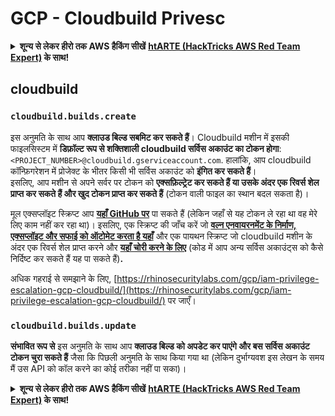 # GCP - Cloudbuild Privesc

<details>

<summary><strong>शून्य से लेकर हीरो तक AWS हैकिंग सीखें</strong> <a href="https://training.hacktricks.xyz/courses/arte"><strong>htARTE (HackTricks AWS Red Team Expert)</strong></a><strong> के साथ!</strong></summary>

HackTricks का समर्थन करने के अन्य तरीके:

* यदि आप अपनी **कंपनी का विज्ञापन HackTricks में देखना चाहते हैं** या **HackTricks को PDF में डाउनलोड करना चाहते हैं** तो [**सब्सक्रिप्शन प्लान्स**](https://github.com/sponsors/carlospolop) देखें!
* [**आधिकारिक PEASS & HackTricks स्वैग**](https://peass.creator-spring.com) प्राप्त करें
* [**The PEASS Family**](https://opensea.io/collection/the-peass-family) की खोज करें, हमारा विशेष [**NFTs**](https://opensea.io/collection/the-peass-family) संग्रह
* 💬 [**Discord group**](https://discord.gg/hRep4RUj7f) में **शामिल हों** या [**telegram group**](https://t.me/peass) या **Twitter** 🐦 पर मुझे **फॉलो** करें [**@carlospolopm**](https://twitter.com/carlospolopm)**.**
* **अपनी हैकिंग ट्रिक्स साझा करें, HackTricks** के [**GitHub repos**](https://github.com/carlospolop/hacktricks) और [**HackTricks Cloud**](https://github.com/carlospolop/hacktricks-cloud) में PRs सबमिट करके.

</details>

## cloudbuild

### `cloudbuild.builds.create`

इस अनुमति के साथ आप **क्लाउड बिल्ड सबमिट कर सकते हैं**। Cloudbuild मशीन में इसकी फाइलसिस्टम में **डिफ़ॉल्ट रूप से शक्तिशाली cloudbuild सर्विस अकाउंट का टोकन होगा**: `<PROJECT_NUMBER>@cloudbuild.gserviceaccount.com`. हालांकि, आप cloudbuild कॉन्फ़िगरेशन में प्रोजेक्ट के भीतर किसी भी सर्विस अकाउंट को **इंगित कर सकते हैं**।\
इसलिए, आप मशीन से अपने सर्वर पर टोकन को **एक्सफ़िल्ट्रेट कर सकते हैं या उसके अंदर एक रिवर्स शेल प्राप्त कर सकते हैं और खुद टोकन प्राप्त कर सकते हैं** (टोकन वाली फाइल का स्थान बदल सकता है)।

मूल एक्सप्लॉइट स्क्रिप्ट आप [**यहाँ GitHub पर**](https://github.com/RhinoSecurityLabs/GCP-IAM-Privilege-Escalation/blob/master/ExploitScripts/cloudbuild.builds.create.py) पा सकते हैं (लेकिन जहाँ से यह टोकन ले रहा था वह मेरे लिए काम नहीं कर रहा था)। इसलिए, एक स्क्रिप्ट की जाँच करें जो [**वल्न एनवायरनमेंट के निर्माण, एक्सप्लॉइट और सफाई को ऑटोमेट करता है यहाँ**](https://github.com/carlospolop/gcp\_privesc\_scripts/blob/main/tests/f-cloudbuild.builds.create.sh) और एक पायथन स्क्रिप्ट जो cloudbuild मशीन के अंदर एक रिवर्स शेल प्राप्त करने और [**यहाँ चोरी करने के लिए**](https://github.com/carlospolop/gcp\_privesc\_scripts/blob/main/tests/f-cloudbuild.builds.create.py) (कोड में आप अन्य सर्विस अकाउंट्स को कैसे निर्दिष्ट कर सकते हैं यह पा सकते हैं)**.**

अधिक गहराई से समझाने के लिए, [https://rhinosecuritylabs.com/gcp/iam-privilege-escalation-gcp-cloudbuild/](https://rhinosecuritylabs.com/gcp/iam-privilege-escalation-gcp-cloudbuild/) पर जाएँ।

### `cloudbuild.builds.update`

**संभावित रूप से** इस अनुमति के साथ आप **क्लाउड बिल्ड को अपडेट कर पाएंगे और बस सर्विस अकाउंट टोकन चुरा सकते हैं** जैसा कि पिछली अनुमति के साथ किया गया था (लेकिन दुर्भाग्यवश इस लेखन के समय मैं उस API को कॉल करने का कोई तरीका नहीं पा सका)।

<details>

<summary><strong>शून्य से लेकर हीरो तक AWS हैकिंग सीखें</strong> <a href="https://training.hacktricks.xyz/courses/arte"><strong>htARTE (HackTricks AWS Red Team Expert)</strong></a><strong> के साथ!</strong></summary>

HackTricks का समर्थन करने के अन्य तरीके:

* यदि आप अपनी **कंपनी का विज्ञापन HackTricks में देखना चाहते हैं** या **HackTricks को PDF में डाउनलोड करना चाहते हैं** तो [**सब्सक्रिप्शन प्लान्स**](https://github.com/sponsors/carlospolop) देखें!
* [**आधिकारिक PEASS & HackTricks स्वैग**](https://peass.creator-spring.com) प्राप्त करें
* [**The PEASS Family**](https://opensea.io/collection/the-peass-family) की खोज करें, हमारा विशेष [**NFTs**](https://opensea.io/collection/the-peass-family) संग्रह
* 💬 [**Discord group**](https://discord.gg/hRep4RUj7f) में **शामिल हों** या [**telegram group**](https://t.me/peass) या **Twitter** 🐦 पर मुझे **फॉलो** करें [**@carlospolopm**](https://twitter.com/carlospolopm)**.**
* **अपनी हैकिंग ट्रिक्स साझा करें, HackTricks** के [**GitHub repos**](https://github.com/carlospolop/hacktricks) और [**HackTricks Cloud**](https://github.com/carlospolop/hacktricks-cloud) में PRs सबमिट करके.

</details>

